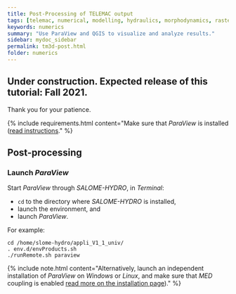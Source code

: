 ```yaml
---
title: Post-Processing of TELEMAC output
tags: [telemac, numerical, modelling, hydraulics, morphodynamics, raster, shapefile, qgis, morphodynamics, ecohydraulics]
keywords: numerics
summary: "Use ParaView and QGIS to visualize and analyze results."
sidebar: mydoc_sidebar
permalink: tm3d-post.html
folder: numerics
---
```


## Under construction. Expected release of this tutorial: Fall 2021.

Thank you for your patience.

{% include requirements.html content="Make sure that *ParaView* is installed ([read instructions](install-telemac.html#paraview)." %}

## Post-processing

### Launch *ParaView*

Start *ParaView* through *SALOME-HYDRO*, in *Terminal*:

* `cd` to the directory where *SALOME-HYDRO* is installed,
* launch the environment, and
* launch *ParaView*.

For example:

```
cd /home/slome-hydro/appli_V1_1_univ/
. env.d/envProducts.sh
./runRemote.sh paraview
``` 

{% include note.html content="Alternatively, launch an independent installation of *ParaView* on *Windows* or *Linux*, and make sure that *MED* coupling is enabled [read more on the installation page](install-telemac.html#paraview))." %}
 
